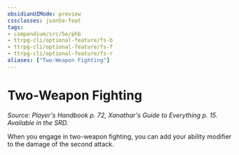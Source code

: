 ```yaml
---
obsidianUIMode: preview
cssclasses: json5e-feat
tags:
- compendium/src/5e/phb
- ttrpg-cli/optional-feature/fs-b
- ttrpg-cli/optional-feature/fs-f
- ttrpg-cli/optional-feature/fs-r
aliases: ["Two-Weapon Fighting"]
---
```

# Two-Weapon Fighting
*Source: Player's Handbook p. 72, Xanathar's Guide to Everything p. 15. Available in the SRD.*  

When you engage in two-weapon fighting, you can add your ability modifier to the damage of the second attack.